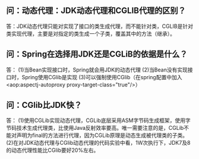 ## 问：动态代理：JDK动态代理和CGLIB代理的区别？

答：JDK动态代理只能对实现了接口的类生成代理，而不能针对类，CGLIB是针对类实现代理，主要是对指定的类生成一个子类，覆盖其中的方法（继承）。

## 问：Spring在选择用JDK还是CGLiB的依据是什么？

答：
(1)当Bean实现接口时，Spring就会用JDK的动态代理
(2)当Bean没有实现接口时，Spring使用CGlib是实现
(3)可以强制使用CGlib（在spring配置中加入<aop:aspectj-autoproxy proxy-target-class="true"/>）

## 问：CGlib比JDK快？

答：
(1)使用CGLib实现动态代理，CGLib底层采用ASM字节码生成框架，使用字节码技术生成代理类，比使用Java反射效率要高。唯一需要注意的是，CGLib不能对声明为final的方法进行代理，因为CGLib原理是动态生成被代理类的子类。
(2)在对JDK动态代理与CGlib动态代理的代码实验中看，1W次执行下，JDK7及8的动态代理性能比CGlib要好20%左右。
